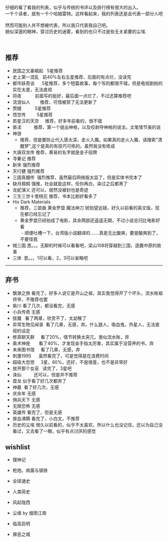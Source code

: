 
仔细的看了看我的列表，似乎与传统的书评以及排行榜有很大的出入。    
一千个读者，就有一千个哈姆雷特。这样看起来，我的列表还是会代表一部分人吧    
然而可能别人并不想被代表，所以我只代表我自己吧。      
貌似深邃的眼神，穿过历史的迷雾，看到的也只不过是些无关紧要的尘埃.    
  
  
      
     

## 推荐
* 民国之文豪崛起   5星推荐  
* 史上第一混乱    前40%左右五星推荐，后面的有点烂，没读完  
* 都市妖奇谈      5星推荐，多个短篇故事，每个写的都很不错。但是电视剧拍的实在太差，无法直视
* 将夜           前面写的挺好，最后面一点烂了，不过还算推荐吧
* 流浪仙人        推荐，可惜被禁了无法更新了
* 赘婿           5星推荐
* 悟空传         5星推荐
* 若星汉的天空     推荐，好多年前看的，很不错
* 亵渎          推荐，第一个提出神格，以及咬剥夺神格的说法，文笔情节美的说
* 神游       
  - 推荐，但是要防止代入感太深，走火入魔。如果真的走火入魔，请搜索"清醒梦",这个是真的有技巧可练的。虽然我没有练成
* 大唐双龙传 推荐，黄易的名字就是金子招牌
* 寻秦记 推荐
* 新宋 强烈推荐
* 天行健 强烈推荐
* 三国真髓传  强烈推荐，虽然最后网络版太监了，但是实体书完本了
* 缺月梧桐 强推，社会就是这样，任你再白，染过之后都黑了
* 龙蛇演义 还可以，居然没被封也是奇迹
* 三生三世十里桃花 推荐，书本比剧好看多了
* His Dark Materials    
  - 推荐，三部曲 黄金罗盘 魔法神刀 琥珀望远镜，好久以前看的英文版，现在都已经忘记了    
  - 黄金罗盘已经拍成了电影，其余两部还遥遥无期，不过小说总归比电影好看     
  - 顺便吐槽一下，台湾版小说翻译的.......真是无比酸爽，要是酸爽到了，不要怪我      
* 贼三国 恩。。。无聊的时候可以看看吧，梁山108将穿越到三国，逐鹿中原的故事    
* 三体  恩。。。1可以看，2，3可以省略吧
 

----------------

## 弃书  
* 飘渺之旅 看完了。好多人说它是开山之祖，其实我觉得开了个坏头，流水账祖师爷，不推荐也罢
* 紫川 看了几次，都没看完，无感
* 小兵传奇 无感
* 拔魔   看了两章，欣赏不了，太幼稚了  
* 异常生物见闻录  看了几章，无感，弃。什么狼人，吸血鬼，外星人，无法直视的设定
* 修真聊天群     看了20%，情节转换太突兀，类似流水账，弃
* 奥术神座       看了40%，才发现金手指太厉害，其实属于没营养的书，弃
* 未来图书馆     看了几章，无感，弃
* 刺激1995      虽然看完了，可是觉得是在浪费时间
* 超级大忽悠     3星，60%，还好，不是很差，也不是非常好
* 放开那个女巫   读完了，3星吧
* 诛仙          还可以，但是并不推荐
* 盘龙 似乎看了好几次都弃了
* 神墓  看了好几次，无感
* 庆余年 无感
* 佣兵天下 无感
* 无限恐怖 无感
* 英雄传 看完了，但是无感
* 兽血沸腾 看完了，小白文，不推荐
* 历史的尘埃 很久以前看的，似乎不太喜欢，所以什么也没记住，还以为自己没看过，又去看了一眼，似乎有点讨厌的感觉


## wishlist
* 搜神记
* 枪炮，病菌与钢铁
* 全球通史
* 人类简史
* 风起陇西
* 尘缘 by 烟雨江南

* 临高启明
* 罪恶之城
